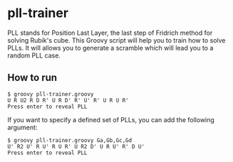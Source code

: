 # pll-trainer

PLL stands for Position Last Layer, the last step of Fridrich method for solving Rubik's cube.
This Groovy script will help you to train how to solve PLLs. It will allows you to generate a scramble which will lead you to a random PLL case.

## How to run

    $ groovy pll-trainer.groovy
    U R U2 R D R' U R D' R' U' R' U R U R'
    Press enter to reveal PLL

If you want to specify a defined set of PLLs, you can add the following argument:

    $ groovy pll-trainer.groovy Ga,Gb,Gc,Gd
    U' R2 U' R U' R U R' U R2 D' U R U' R' D U'
    Press enter to reveal PLL